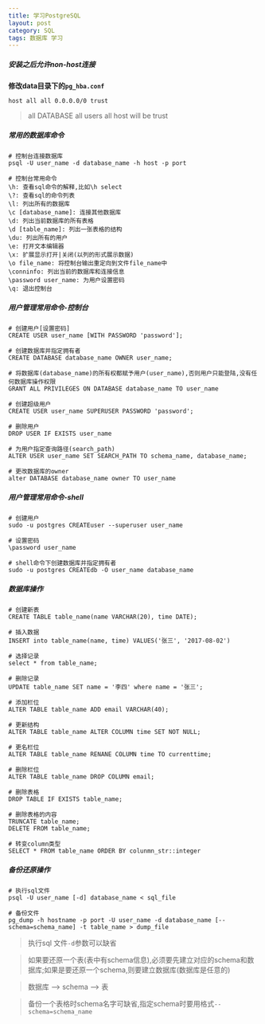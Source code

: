 ```yaml
---
title: 学习PostgreSQL
layout: post
category: SQL
tags: 数据库 学习
---
```


##### 安装之后允许non-host连接

**修改data目录下的`pg_hba.conf`**

`host all all 0.0.0.0/0 trust`

> all DATABASE all users all host will be trust

##### 常用的数据库命令

    # 控制台连接数据库
    psql -U user_name -d database_name -h host -p port

    # 控制台常用命令
    \h: 查看sql命令的解释,比如\h select
    \?: 查看sql的命令列表
    \l: 列出所有的数据库
    \c [database_name]: 连接其他数据库
    \d: 列出当前数据库的所有表格
    \d [table_name]: 列出一张表格的结构
    \du: 列出所有的用户
    \e: 打开文本编辑器
    \x: 扩展显示打开|关闭(以列的形式展示数据)
    \o file_name: 将控制台输出重定向到文件file_name中
    \conninfo: 列出当前的数据库和连接信息
    \password user_name: 为用户设置密码
    \q: 退出控制台

##### 用户管理常用命令-控制台

    # 创建用户[设置密码]
    CREATE USER user_name [WITH PASSWORD 'password'];

    # 创建数据库并指定拥有者
    CREATE DATABASE database_name OWNER user_name;

    # 将数据库(database_name)的所有权都赋予用户(user_name),否则用户只能登陆,没有任何数据库操作权限
    GRANT ALL PRIVILEGES ON DATABASE database_name TO user_name

    # 创建超级用户
    CREATE USER user_name SUPERUSER PASSWORD 'password';

    # 删除用户
    DROP USER IF EXISTS user_name 

    # 为用户指定查询路径(search_path)
    ALTER USER user_name SET SEARCH_PATH TO schema_name, database_name;

    # 更改数据库的owner
    alter DATABASE database_name owner TO user_name

##### 用户管理常用命令-shell

    # 创建用户
    sudo -u postgres CREATEuser --superuser user_name

    # 设置密码
    \password user_name

    # shell命令下创建数据库并指定拥有者
    sudo -u postgres CREATEdb -O user_name database_name

##### 数据库操作

    # 创建新表
    CREATE TABLE table_name(name VARCHAR(20), time DATE);

    # 插入数据
    INSERT into table_name(name, time) VALUES('张三', '2017-08-02')

    # 选择记录
    select * from table_name;

    # 删除记录
    UPDATE table_name SET name = '李四' where name = '张三';

    # 添加栏位
    ALTER TABLE table_name ADD email VARCHAR(40);

    # 更新结构     
    ALTER TABLE table_name ALTER COLUMN time SET NOT NULL;

    # 更名栏位
    ALTER TABLE table_name RENANE COLUMN time TO currenttime;

    # 删除栏位
    ALTER TABLE table_name DROP COLUMN email;

    # 删除表格
    DROP TABLE IF EXISTS table_name;

    # 删除表格的内容 
    TRUNCATE table_name;
    DELETE FROM table_name;

    # 转变column类型
    SELECT * FROM table_name ORDER BY colunmn_str::integer

##### 备份还原操作

    # 执行sql文件
    psql -U user_name [-d] database_name < sql_file

    # 备份文件
    pg_dump -h hostname -p port -U user_name -d database_name [--schema=schema_name] -t table_name > dump_file

> 执行sql 文件`-d`参数可以缺省

> 如果要还原一个表(表中有schema信息),必须要先建立对应的schema和数据库;如果是要还原一个schema,则要建立数据库(数据库是任意的)

> 数据库 --> schema --> 表

> 备份一个表格时schema名字可缺省,指定schema时要用格式`--schema=schema_name`
